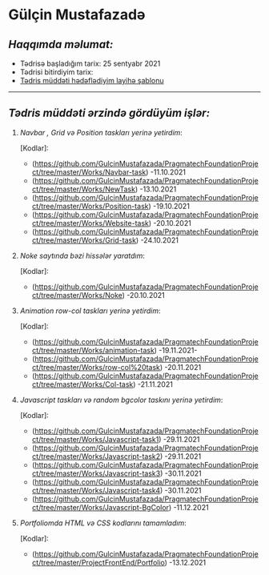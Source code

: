 # Gülçin Mustafazadə
## _Haqqımda məlumat:_
 * Tədrisə başladığım tarix:  25 sentyabr 2021
 * Tədrisi bitirdiyim tarix:
 * [Tədris müddəti hədəflədiyim layihə şablonu](https://technext.github.io/moonlight/)

 ---

 ## _Tədris müddəti ərzində gördüyüm işlər:_
  
1. _Navbar , Grid və Position taskları yerinə yetirdim_:
   
   [Kodlar]:
     * (https://github.com/GulcinMustafazada/PragmatechFoundationProject/tree/master/Works/Navbar-task) -11.10.2021
     * (https://github.com/GulcinMustafazada/PragmatechFoundationProject/tree/master/Works/NewTask) -13.10.2021
     * (https://github.com/GulcinMustafazada/PragmatechFoundationProject/tree/master/Works/Position-task) -19.10.2021
     * (https://github.com/GulcinMustafazada/PragmatechFoundationProject/tree/master/Works/Website-task) -20.10.2021
     * (https://github.com/GulcinMustafazada/PragmatechFoundationProject/tree/master/Works/Grid-task) -24.10.2021
     
2. _Noke saytında bəzi hissələr yaratdım_:
   
   [Kodlar]:
    * (https://github.com/GulcinMustafazada/PragmatechFoundationProject/tree/master/Works/Noke) -20.10.2021

3. _Animation row-col taskları yerinə yetirdim_:
   
    [Kodlar]:
     * (https://github.com/GulcinMustafazada/PragmatechFoundationProject/tree/master/Works/animation-task)  -19.11.2021-
     * (https://github.com/GulcinMustafazada/PragmatechFoundationProject/tree/master/Works/row-col%20task) -20.11.2021
     * (https://github.com/GulcinMustafazada/PragmatechFoundationProject/tree/master/Works/Col-task) -21.11.2021



4. _Javascript taskları və random bgcolor taskını yerinə yetirdim_:
     
   [Kodlar]:
     * (https://github.com/GulcinMustafazada/PragmatechFoundationProject/tree/master/Works/Javascript-task1) -29.11.2021
   * (https://github.com/GulcinMustafazada/PragmatechFoundationProject/tree/master/Works/Javascript-task2) -29.11.2021
   * (https://github.com/GulcinMustafazada/PragmatechFoundationProject/tree/master/Works/Javascript-task3) -30.11.2021
   * (https://github.com/GulcinMustafazada/PragmatechFoundationProject/tree/master/Works/Javascript-task4) -30.11.2021
   * (https://github.com/GulcinMustafazada/PragmatechFoundationProject/tree/master/Works/Javascript-BgColor) -11.12.2021

5. _Portfoliomda HTML və CSS kodlarını tamamladım_:
   
   [Kodlar]:
     * (https://github.com/GulcinMustafazada/PragmatechFoundationProject/tree/master/ProjectFrontEnd/Portfolio) -13.12.2021

